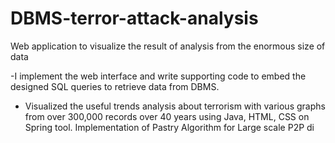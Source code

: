 # DBMS-terror-attack-analysis
Web application to visualize the result of analysis from the enormous size of data

-I implement the web interface and write supporting code to embed the designed SQL queries to retrieve
data from DBMS.
- Visualized the useful trends analysis about terrorism with various graphs from over 300,000 records over
40 years using Java, HTML, CSS on Spring tool.
Implementation of Pastry Algorithm for Large scale P2P di
